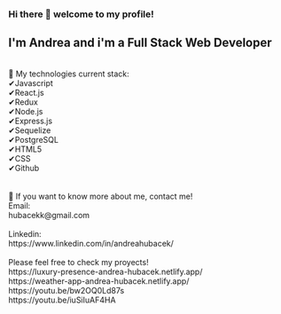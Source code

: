 ### Hi there 👋 welcome to my profile!

## I'm Andrea and i'm a Full Stack Web Developer
<br>
🔸️ My technologies current stack:
<br>
✔Javascript
<br>
✔React.js
<br>
✔Redux
<br>
✔Node.js
<br>
✔Express.js
<br>
✔Sequelize
<br>
✔PostgreSQL
<br>
✔HTML5
<br>
✔CSS
<br>
✔Github
<br>
<br>
<br>
🔸️ If you want to know more about me, contact me!
<br>
Email:
<br>
hubacekk@gmail.com
<br>
<br>
Linkedin:
<br>
https://www.linkedin.com/in/andreahubacek/
<br>
<br>
Please feel free to check my proyects! 
<br>
https://luxury-presence-andrea-hubacek.netlify.app/
<br>
https://weather-app-andrea-hubacek.netlify.app/
<br>
https://youtu.be/bw2OQ0Ld87s
<br>
https://youtu.be/iuSiIuAF4HA
